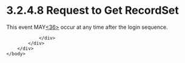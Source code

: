 <html dir="LTR" xmlns:mshelp="http://msdn.microsoft.com/mshelp" xmlns:ddue="http://ddue.schemas.microsoft.com/authoring/2003/5" xmlns:xlink="http://www.w3.org/1999/xlink" xmlns:tool="http://www.microsoft.com/tooltip">
    <head>
        <meta http-equiv="Content-Type" content="text/html; CHARSET=utf-8"></meta>
        <meta name="save" content="history"></meta>
        <title>3.2.4.8 Request to Get RecordSet</title>
        <xml>
            <mshelp:toctitle title="3.2.4.8 Request to Get RecordSet"></mshelp:toctitle>
            <mshelp:rltitle title="[MS-SSAS8]: Request to Get RecordSet"></mshelp:rltitle>
            <mshelp:keyword index="A" term="5e36db3e-77c8-408d-af31-1cb77171202d"></mshelp:keyword>
            <mshelp:attr name="DCSext.ContentType" value="open specification"></mshelp:attr>
            <mshelp:attr name="AssetID" value="5e36db3e-77c8-408d-af31-1cb77171202d"></mshelp:attr>
            <mshelp:attr name="TopicType" value="kbRef"></mshelp:attr>
            <mshelp:attr name="DCSext.Title" value="[MS-SSAS8]: Request to Get RecordSet" />
        </xml>
    </head>
    <body>
        <div id="header">
            <h1 class="heading">3.2.4.8 Request to Get RecordSet</h1>
        </div>
        <div id="mainSection">
            <div id="mainBody">
                <div id="allHistory" class="saveHistory"></div>
                <div id="sectionSection0" class="section" name="collapseableSection">
                    

<p>This event MAY<a id="Appendix_A_Target_36"></a><a href="05c9e5c4-4566-418c-a56e-69fca8d73f4b.md#Appendix_A_36" aria-label="Product behavior note 36">&lt;36&gt;</a> occur at
any time after the login sequence. </p>


                </div>
            </div>
        </div>
    </body>
</html>